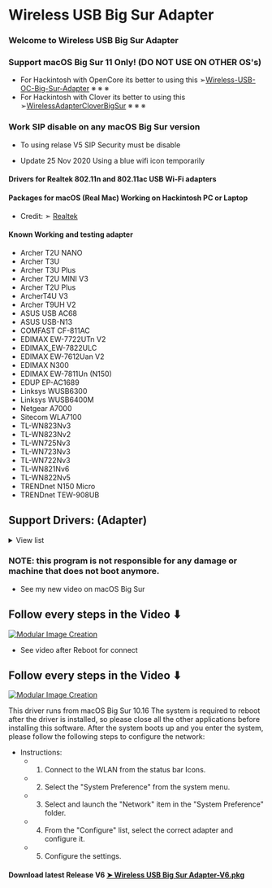# Wireless USB Big Sur Adapter

### Welcome to Wireless USB Big Sur Adapter
### Support macOS Big Sur 11 Only! (DO NOT USE ON OTHER OS's)

- For Hackintosh with OpenCore its better to using this ➢[Wireless-USB-OC-Big-Sur-Adapter](https://github.com/chris1111/Wireless-USB-OC-Big-Sur-Adapter) ※ ※ ※
- For Hackintosh with Clover its better to using this ➢[WirelessAdapterCloverBigSur](https://github.com/chris1111/WirelessAdapterCloverBigSur) ※ ※ ※


### Work SIP disable on any macOS Big Sur version

- To using relase V5 SIP Security must be disable

- Update 25 Nov 2020 Using a blue wifi icon temporarily


#### Drivers for Realtek 802.11n and 802.11ac USB Wi-Fi adapters 

#### Packages for macOS (Real Mac) Working on Hackintosh PC or Laptop
- Credit: ➣ [Realtek](https://www.realtek.com/en/)


#### Known Working and testing adapter 
- Archer T2U NANO
- Archer T3U
- Archer T3U Plus
- Archer T2U MINI V3
- Archer T2U Plus
- ArcherT4U V3
- Archer T9UH V2
- ASUS USB AC68
- ASUS USB-N13
- COMFAST CF-811AC
- EDIMAX EW-7722UTn V2
- EDIMAX_EW-7822ULC
- EDIMAX EW-7612Uan V2
- EDIMAX N300
- EDIMAX EW-7811Un (N150)
- EDUP EP-AC1689
- Linksys WUSB6300
- Linksys WUSB6400M
- Netgear A7000
- Sitecom WLA7100
- TL-WN823Nv3
- TL-WN823Nv2
- TL-WN725Nv3
- TL-WN723Nv3
- TL-WN722Nv3
- TL-WN821Nv6
- TL-WN822Nv5
- TRENDnet N150 Micro
- TRENDnet TEW-908UB

## Support Drivers: (Adapter)
<details> 
  <summary>View list  </summary>
	
- ASUS_USB-N10E_92CU

- ASUS_USB-N13_92CU

- ASUS_USB-N10_92CU

- ASUS_1870_8812BU

- ASUS_USB-N10E_92CU

- ASUS_USB-N10_92CU

- ASUS_USB-N13_92CU

- ASUS_USB-AC53_8812BU

- ASUS_USB-AC55B1_8812BU

- ASUS_USB-AC56_8812AU

- ASUS_USB-AC55_8812BU

- ASUS_USB-AC68ALL_8814AU

- ASUS_USB-AC68CE_8814AU

- ASUS_USB-AC68FCC_8814AU

- AboCom_8178_92CU

- AboCom_0811_8811AU

- AboCom_8189_92CU

- AboCom_92EU

- AboCom_88EU

- AboCom_AC_8812AU

- AboCom_AC_8812AU

- Actiontec_8811AU

- AirTies_Air2520_8811AU

- AirTies_Air2525_8811AU

- AboCom_8178_92CU

- AboCom_8189_92CU

- Actiontec_8105_SingleBand_8811AU

- Actiontec_8108_DualBand_8811AU

- Amigo_92CU

- Amigo_92CU

- AzureWave_92CU

- Belkin_1004_92CU

- Belkin_1102_92CU

- Belkin_2102_92CU

- Belkin_2103_92CU

- Belkin_92DUVS_1105

- Belkin_92DUVS_110A

- Belkin_92DUVS_120A

- Belkin_F9L1106_v2_8812AU

- Belkin_F9L1106v2_8812AU

- Buffallo_25D_8812AU

- Buffallo_433DM_8811AU

- Buffallo_WI_U2_433DHP_8811AU

- Buffallo_WLP_U2_433DHP_8811AU

- Compare-8010_92CU

- Compare-8011_92CU

- Corega_92CU

- DLink_DWA121_92CU

- DLink_DWA123_92CU

- DLink_DWA131B1_92CU

- DLink_DWA132_92CU

- DLink_DWA133_92CU

- DLink_DWA123_88EU

- DLink_DWA125_88EU

- DLink_DWA131C1_92EU

- DLink_DWA131E_92EU

- DLink_DWA171_8812AU

- DLink_DWA182B1_8812AU

- DLink_DWA182_8812AU

- DLink_DWA192_8814AU

- DLink_GO_USB_N150_88EU

- ELECOM_WDC300SU2S_92CU

- ELECOM_8811AU

- ELECOM_WDB433SU2M_8811AU

- ELECOM_WDC1300DU3_8814AU

- ELECOM_WDC1300SU3_8814AU

- ELECOM_WDC150SU2M_88EU

- ELECOM_WDC433DU2_8812AU

- ELECOM_WDC433SU2M2_8811AU

- EDIMAX- EW-7722UTn V2 

- EDIMAX N300

- EDIMAX EW-7811Un

- Edimax_AC1750_8814AU

- Edimax_AC1750_A834_8814AU

- Edimax_AC600_8812AU

- Edimax_EW-7611ULB_8723BU

- Edimax_EW-7811UAC_8812AU

- Edimax_EW-7822UAC_8812AU

- Edimax_EW-7822ULC_8812AU

- Edimax_GLP_8812AU

- Edimax_7811_92CU

- Edimax_7822_92CU

- Feixun_90_92CU

- Feixun_91_92CU

- EnGenius_AC_8812AU

- HP_92CU

- Hawking_HWDN3_92CU

- Hawking_HWUN4_92CU

- Hercules_HWUm300_92CU

- Hercules_HWUp150_92CU

- Hawking_8812AU

- Hawking_HW7ACU_8812AU

- IO_DATA_AC433UM_8812AU

- O_DATA_WN-AC867U_8812AU

- Infocus_INA-LCKEY_8812AU

- IO_DATA_92CU

- Linksys_WUSB6300_8812AU

- Logitec_92CU

- Loopcomm_ACA1_8812AU

- Netgear_A7000

- Netgear_N300MA_92CU

- Netgear_WNA1000M_92CU

- Netgear_WNA3100M_92CU

- Netgear_A6100_8812AU

- Netgear_A6200v2_8812AU

- PCI_BT-Micro3H2X_92CU

- PCI_GW_USEco300_92CU

- PCI_GW_USLight_92CU

- PCI_GW_USNano2_92CU

- PCI_GW_USValue_EZ_92CU

- PCI_SW_WF02-AD15_92CU

- PCI_GW-300S_92EU

- PCI_GW-450S_8812AU

- PCI_GW-900D_8812AU

- Proxim_USB-9100_8812AU

- RTL8188CTV

- RTL8188CTV_0A8A

- RTL8188CTV_8011

- RTL8188CU

- RTL8188CUS_1E1E

- RTL8188CUS_2E2E

- RTL8188CUS_5088

- RTL8188CUS_Combo

- RTL8188CUS_Combo_AFF8

- RTL8188CUS_Combo_AFFB

- RTL8188CUS_Combo_AFFC

- RTL8188CUS_Solo

- RTL8188CUS_VL

- RTL8188CUS_solo_AFF7

- RTL8188CUS_solo_AFF9

- RTL8188CUS_solo_AFFA

- RTL8188RU

- RTL8188RU_Netcore

- RTL8192CU

- RTL8192CU_8177

- RTL8192CU_8178

- RTL8192DU_VS

- RTL8188EU

- RTL8188EU_ETV

- RTL8188EU_VAU

- RTL8192EU

- RTL8192EU-2

- RTL8811AU

- RTL8812AU

- RTL8812AU-VL

- RTL8812AU-VN

- RTL8812AU-VS

- RTL8814AU

- Sitecom_WL365_92CU

- Sitecom_WLA1001v1_92CU

- Sitecom_WLA2102_92CU

- Sitecom_WLA4001_92CU

- Sitecom_WLA1100_88EU

- Sitecom_WLA2104_8812AU

- Sitecom_WLA7100_8812AU

- Sitecom_WLA8100_8814AU

- TPLink-Archer_T2U_NANO

- TL-WN823Nv3

- TL-WN725Nv3

- TL-WN723Nv3

- TL-WN722Nv3

- TL-WN821Nv6

- TPLink_92CU

- TPLink_821v5_92EU

- TPLink_822v4_92EU

- TPLink_823v2_92EU

- TPLink_8812AU_1

- TPLink_8812AU_2

- TPLink_8812AU_3

- TPLink_88EUSU

- TPLink_T4UH_8812AU

- TPLink_T4U_8812AU

- TPLink_T9UH_8814AU

- TRENDnet N150 Micro

- Trendnet_624D_92CU

- Trendnet_648B_92CU

- Trendnet_92DUVS

- TrendNet_TEW804B_8812AU

- TrendNet_TEW805B_8812AU

- TrendNet_TEW809UB_8814AU

- Western_AC_8812AU

- ZyXEL_AC_8812AU

- ZyXEL_92CU
				

</details>

### NOTE: this program is not responsible for any damage or machine that does not boot anymore.


- See my new video on macOS Big Sur
## Follow every steps in the Video ⬇︎
[![Modular Image Creation](https://i87.servimg.com/u/f87/17/99/48/98/68747410.png)](https://youtu.be/AmKPjiEpEdU)

- See video after Reboot for connect
## Follow every steps in the Video ⬇︎
[![Modular Image Creation](https://i87.servimg.com/u/f87/17/99/48/98/68747410.png)](https://youtu.be/ApBxNUeE1Ns)


This driver runs from macOS Big Sur 10.16
The system is required to reboot after the driver is installed, so please close all the other applications before installing this software. After the system boots up and you enter the system, please follow the following steps to configure the network:

- Instructions:
    - 1. Connect to the WLAN from the status bar Icons.
    - 2. Select the "System Preference" from the system menu.
    - 3. Select and launch the "Network" item in the "System Preference" folder.
    - 4. From the "Configure" list, select the correct adapter and configure it.
    - 5. Configure the settings.
    
#### Download latest Release V6 [➤ Wireless USB Big Sur Adapter-V6.pkg ](https://github.com/chris1111/Wireless-USB-Big-Sur-Adapter/releases/tag/V6)

